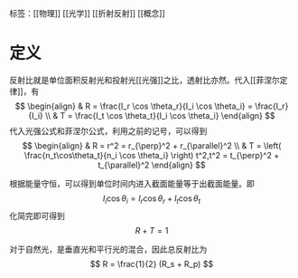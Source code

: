 标签：[[物理]] [[光学]] [[折射反射]] [[概念]]

# 定义

反射比就是单位面积反射光和投射光[[光强]]之比，透射比亦然。代入[[菲涅尔定律]]，有
$$
\begin{align}
  & R = \frac{I_r \cos \theta_r}{I_i \cos \theta_i} = \frac{I_r}{I_i} \\
 & T = \frac{I_t \cos \theta_t}{I_i \cos \theta_i}
\end{align}
$$
代入光强公式和菲涅尔公式，利用之前的记号，可以得到
$$
\begin{align}
 & R = r^2 = r_{\perp}^2 + r_{\parallel}^2 \\
 & T = \left( \frac{n_t\cos\theta_t}{n_i \cos \theta_i} \right) t^2,t^2 = t_{\perp}^2 + t_{\parallel}^2
\end{align}
$$

根据能量守恒，可以得到单位时间内进入截面能量等于出截面能量。即
$$
I_i \cos\theta_i = I_r \cos\theta_r + I_t \cos\theta_t
$$
化简完即可得到
$$
R+T = 1
$$

对于自然光，是垂直光和平行光的混合，因此总反射比为
$$
R = \frac{1}{2} (R_s + R_p)
$$
